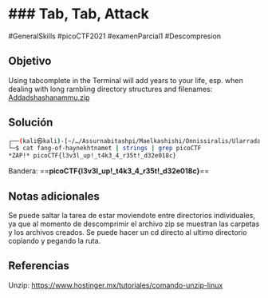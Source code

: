 # ### Tab, Tab, Attack
#GeneralSkills #picoCTF2021 #examenParcial1 #Descompresion 
## Objetivo
Using tabcomplete in the Terminal will add years to your life, esp. when dealing with long rambling directory structures and filenames: [Addadshashanammu.zip](https://mercury.picoctf.net/static/3afd18a65e42b80526aa87f9766c588b/Addadshashanammu.zip)
## Solución
```bash
┌──(kali㉿kali)-[~/…/Assurnabitashpi/Maelkashishi/Onnissiralis/Ularradallaku]
└─$ cat fang-of-haynekhtnamet | strings | grep picoCTF
*ZAP!* picoCTF{l3v3l_up!_t4k3_4_r35t!_d32e018c}

```
Bandera: ==**picoCTF{l3v3l_up!_t4k3_4_r35t!_d32e018c}**==
## Notas adicionales
Se puede saltar la tarea de estar moviendote entre directorios individuales, ya que al momento de descomprimir el archivo zip se muestran las carpetas y los archivos creados.
Se puede hacer un cd directo al ultimo directorio copiando y pegando la ruta.
## Referencias
Unzip:
https://www.hostinger.mx/tutoriales/comando-unzip-linux